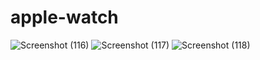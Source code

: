 # apple-watch

![Screenshot (116)](https://github.com/aditamboli/apple-watch/assets/157728213/d356a0a2-ea71-4945-9033-80c1c29600b0)
![Screenshot (117)](https://github.com/aditamboli/apple-watch/assets/157728213/1fe746fc-579a-4e1f-973b-679bc258983b)
![Screenshot (118)](https://github.com/aditamboli/apple-watch/assets/157728213/f6a0b245-36dc-41f8-8b83-c9b2d73c2ada)
